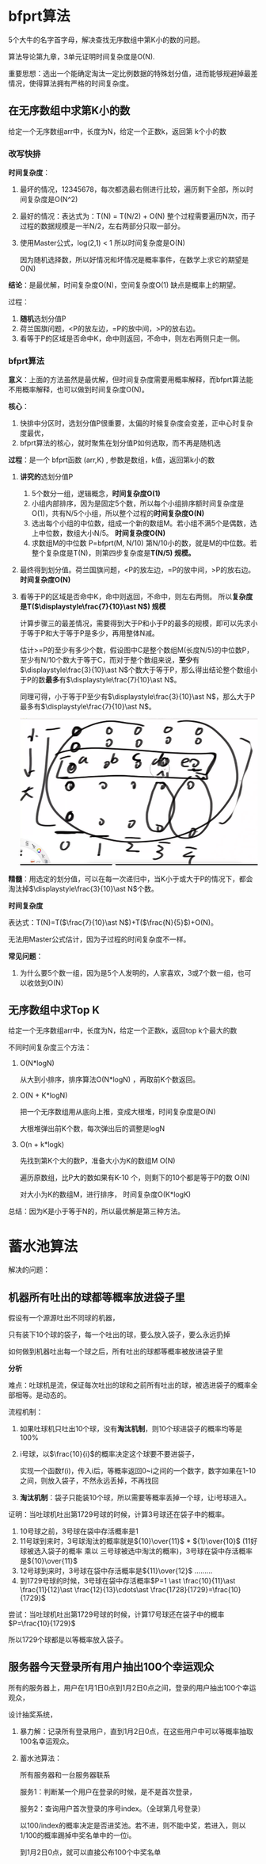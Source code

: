 # bfprt算法

5个大牛的名字首字母，解决查找无序数组中第K小的数的问题。

算法导论第九章，3单元证明时间复杂度是O(N).

重要思想：选出一个能确定淘汰一定比例数据的特殊划分值，进而能够规避掉最差情况，使得算法拥有严格的时间复杂度。

## 在无序数组中求第K小的数

给定一个无序数组arr中，长度为N，给定一个正数k，返回第 k个小的数

### 改写快排

**时间复杂度**：

1. 最坏的情况，12345678，每次都选最右侧进行比较，遍历剩下全部，所以时间复杂度是O(N^2)

2. 最好的情况：表达式为：T(N) = T(N/2) + O(N)  整个过程需要遍历N次，而子过程的数据规模是一半N/2，左右两部分只取一部分。

3. 使用Master公式，log(2,1) < 1 所以时间复杂度是O(N)

   因为随机选择数，所以好情况和坏情况是概率事件，在数学上求它的期望是O(N)

**结论**：是最优解，时间复杂度O(N)，空间复杂度O(1)   缺点是概率上的期望。

过程：

1. **随机**选划分值P
2. 荷兰国旗问题，<P的放左边，=P的放中间，>P的放右边。
3. 看等于P的区域是否命中K，命中则返回，不命中，则左右两侧只走一侧。

### bfprt算法   

**意义**：上面的方法虽然是最优解，但时间复杂度需要用概率解释，而bfprt算法能不用概率解释，也可以做到时间复杂度O(N)。

**核心**：

1. 快排中分区时，选划分值P很重要，太偏的时候复杂度会变差，正中心时复杂度最优，
2. bfprt算法的核心，就时聚焦在划分值P如何选取，而不再是随机选

**过程**：是一个 bfprt函数 (arr,K) , 参数是数组，k值，返回第k小的数

1. **讲究的**选划分值P

   1. 5个数分一组，逻辑概念，**时间复杂度O(1)**
   2. 小组内部排序，因为是固定5个数，所以每个小组排序额时间复杂度是O(1)，共有N/5个小组，所以整个过程的**时间复杂度O(N)**
   3. 选出每个小组的中位数，组成一个新的数组M。若小组不满5个是偶数，选上中位数，数组大小N/5。 **时间复杂度O(N)**
   4. 求数组M的中位数 P=bfprt(M, N/10)   第N/10小的数，就是M的中位数。若整个复杂度是T(N)，则第四步复杂度是**T(N/5) 规模。**

2. 最终得到划分值。荷兰国旗问题，<P的放左边，=P的放中间，>P的放右边。 **时间复杂度O(N)**

3. 看等于P的区域是否命中K，命中则返回，不命中，则左右两侧。 所以**复杂度是T($\displaystyle\frac{7}{10}\ast N$) 规模**

   计算步骤三的最差情况，需要得到大于P和小于P的最多的规模，即可以先求小于等于P和大于等于P是多少，再用整体N减。

   估计>=P的至少有多少个数，假设图中C是整个数组M(长度N/5)的中位数P，至少有N/10个数大于等于C，而对于整个数组来说，**至少**有$\displaystyle\frac{3}{10}\ast N$个数大于等于P，那么得出结论整个数组小于P的数**最多**有$\displaystyle\frac{7}{10}\ast N$。

   同理可得，小于等于P至少有$\displaystyle\frac{3}{10}\ast N$，那么大于P最多有$\displaystyle\frac{7}{10}\ast N$。

   ![image-20220207161018088](images/image-20220207161018088.png)

**精髓**：用选定的划分值，可以在每一次递归中，当K小于或大于P的情况下，都会淘汰掉$\displaystyle\frac{3}{10}\ast N$个数。

**时间复杂度**

表达式：T(N)=T($\frac{7}{10}\ast N$)+T($\frac{N}{5}$)+O(N)。

无法用Master公式估计，因为子过程的时间复杂度不一样。

**常见问题**：

1. 为什么要5个数一组，因为是5个人发明的，人家喜欢，3或7个数一组，也可以收敛到O(N)

## 无序数组中求Top K

给定一个无序数组arr中，长度为N，给定一个正数k，返回top k个最大的数

不同时间复杂度三个方法：   

1. O(N\*logN)   

   从大到小排序，排序算法O(N\*logN)   ，再取前K个数返回。

2. O(N + K\*logN)   

   把一个无序数组用从底向上推，变成大根堆，时间复杂度是O(N)

   大根堆弹出前K个数，每次弹出后的调整是logN

3. O(n + k\*logk)   

   先找到第K个大的数P，准备大小为K的数组M  O(N)

   遍历原数组，比P大的数如果有K-10 个，则剩下的10个都是等于P的数  O(N)

   对大小为K的数组M，进行排序， 时间复杂度O(K*logK)

总结：因为K是小于等于N的，所以最优解是第三种方法。

# 蓄水池算法

解决的问题：

## 机器所有吐出的球都等概率放进袋子里

假设有一个源源吐出不同球的机器，

只有装下10个球的袋子，每一个吐出的球，要么放入袋子，要么永远扔掉

如何做到机器吐出每一个球之后，所有吐出的球都等概率被放进袋子里

**分析**

难点：吐球机是流，保证每次吐出的球和之前所有吐出的球，被选进袋子的概率全部相等。是动态的。

流程机制：

1. 如果吐球机只吐出10个球，没有**淘汰机制**，则10个球进袋子的概率均等是100%

2. i号球，以$\frac{10}{i}$的概率决定这个球要不要进袋子，

   实现一个函数f(i)，传入i后，等概率返回0~i之间的一个数字，数字如果在1-10之间，则放入袋子，不然永远丢掉，不再找回

3. **淘汰机制**：袋子只能装10个球，所以需要等概率丢掉一个球，让i号球进入。

证明：当吐球机吐出第1729号球的时候，计算3号球还在袋子中的概率。

1. 10号球之前，3号球在袋中存活概率是1
2. 11号球到来时，3号球淘汰的概率就是${10}\over{11}$ * ${1}\over{10}$ (11好球被选入袋子的概率 乘以 三号球被选中淘汰的概率)，3号球在袋中存活概率是${10}\over{11}$
3. 12号球到来时，3号球在袋中存活概率是${11}\over{12}$  .........
4. 到1729号球的时候，3号球在袋中存活概率$P=1 \ast \frac{10}{11}\ast \frac{11}{12}\ast \frac{12}{13}\cdots\ast \frac{1728}{1729}=\frac{10}{1729}$

尝试：当吐球机吐出第1729号球的时候，计算17号球还在袋子中的概率$P=\frac{10}{1729}$

所以1729个球都是以等概率放入袋子。

## 服务器今天登录所有用户抽出100个幸运观众

所有的服务器上，用户在1月1日0点到1月2日0点之间，登录的用户抽出100个幸运观众，

设计抽奖系统，

1. 暴力解：记录所有登录用户，直到1月2日0点，在这些用户中可以等概率抽取100名幸运观众。

2. 蓄水池算法：

   所有服务器和一台服务器联系

   服务1：判断某一个用户在登录的时候，是不是首次登录，

   服务2：查询用户首次登录的序号index。（全球第几号登录）

   以100/index的概率决定是否进奖池。若不进，则不能中奖，若进入，则以1/100的概率踢掉中奖名单中的一位i。

   到1月2日0点，就可以直接公布100个中奖名单
